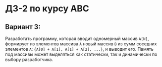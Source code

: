 ﻿# ДЗ-2 по курсу АВС
## Вариант 3:
Разработать программу, которая вводит одномерный массив `A[N]`, формирует из элементов массива `A` новый массив `B` из сумм соседних элементов `A`: `{A[0] + A[1], A[1] + A[2], ...}`, и выводит его. Память под массивы может выделяться как статически, так и динамически по выбору разработчика.

